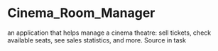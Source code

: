 # Cinema_Room_Manager
 an application that helps manage a cinema theatre: sell tickets, check available seats, see sales statistics, and more.
Source in task 
